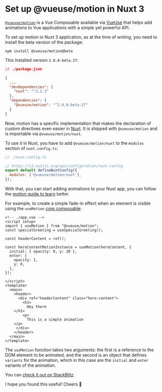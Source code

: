 # Set up @vueuse/motion in Nuxt 3

[`@vueuse/motion`](https://motion.vueuse.org/) is a Vue Composable available via [VueUse](https://vueuse.org/) that helps add animations to Vue applications with a simple yet powerful API.

To set up motion in Nuxt 3 application, as at the time of writing, you need to install the beta version of the package:

```shell
npm install @vueuse/motion@beta
```

This installed version `2.0.0-beta.27`:

```json
// ./package.json

{
  ...
  "devDependencies": {
    "nuxt": "^3.2.3"
  },
  "dependencies": {
    "@vueuse/motion": "^2.0.0-beta.27"
  }
}
```

Now, motion has a specific implementation that makes the declaration of custom directives even easier in [Nuxt](https://motion.vueuse.org/nuxt.html). It is shipped with `@vueuse/motion` and is importable via `@vueuse/motion/nuxt`.

To use it in Nuxt, you have to add `@vueuse/motion/nuxt` to the `modules` section of `nuxt.config.ts`:

```javascript
// ./nuxt.config.ts

// https://v3.nuxtjs.org/api/configuration/nuxt.config
export default defineNuxtConfig({
  modules: ['@vueuse/motion/nuxt'],
});
```

With that, you can start adding animations to your Nuxt app, you can follow the [motion guide to learn](https://motion.vueuse.org/directive-usage.html#your-first-v-motion) better.

For example, to create a simple fade-in effect when an element is visible using the `useMotion` [core composable](https://motion.vueuse.org/composable-usage.html):

```vue
<!-- ./app.vue -->
<script setup>
import { useMotion } from "@vueuse/motion";
const specialGreeting = useSpecialGreeting();

const headerContent = ref();

const heroContentMotionInstance = useMotion(heroContent, {
  initial: { opacity: 0, y: 20 },
  enter: {
    opacity: 1,
    y: 0,
  },
});

</script>
<template>
  <main>
    <header>
      <div ref="headerContent" class="hero-content">
        <h1>
          Hey there
    </h1>
        <p>
          This is a simple animation
    </p>
     </div>
    </header>
  </main>
</template>
```

The `useMotion` function takes two arguments: the first is a reference to the DOM element to be animated, and the second is an object that defines `variants` for the animation, which in this case are the `initial` and `enter` variants of the animation.

You can [check it out on StackBlitz](https://stackblitz.com/edit/nuxt-starter-nknph9?file=app.vue).

I hope you found this useful! Cheers 🍻
